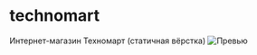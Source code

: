 # technomart
Интернет-магазин Техномарт (статичная вёрстка)
![Превью](https://i.ibb.co/ZfHQWbS/for-technomart.png)
